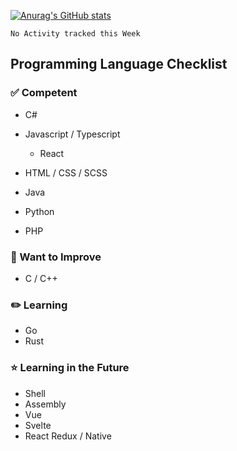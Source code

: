 [![Anurag's GitHub stats](https://github-readme-stats.vercel.app/api?username=TimEnglart&count_private=true&show_icons=true&theme=tokyonight)](https://github.com/anuraghazra/github-readme-stats)
<!--START_SECTION:waka-->
```text
No Activity tracked this Week
```
<!--END_SECTION:waka-->

## Programming Language Checklist

### ✅ Competent

- C#
- Javascript / Typescript
    - React 
    
- HTML / CSS / SCSS
- Java
- Python
- PHP

### 🚧 Want to Improve
- C / C++

### ✏️ Learning
- Go
- Rust

### ⭐ Learning in the Future
- Shell
- Assembly
- Vue
- Svelte
- React Redux / Native
